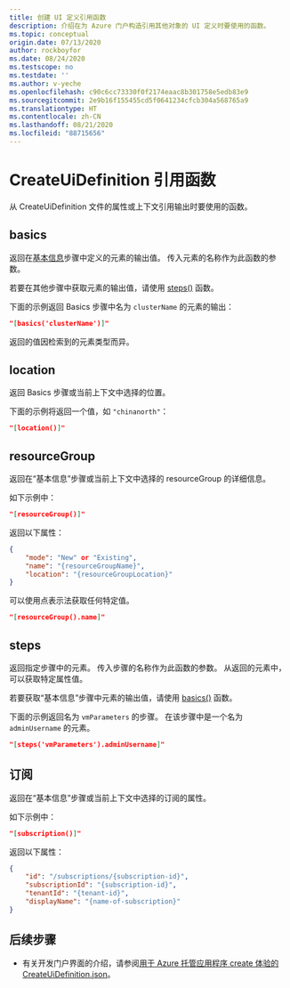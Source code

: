 ```yaml
---
title: 创建 UI 定义引用函数
description: 介绍在为 Azure 门户构造引用其他对象的 UI 定义时要使用的函数。
ms.topic: conceptual
origin.date: 07/13/2020
author: rockboyfor
ms.date: 08/24/2020
ms.testscope: no
ms.testdate: ''
ms.author: v-yeche
ms.openlocfilehash: c90c6cc73330f0f2174eaac8b301758e5edb83e9
ms.sourcegitcommit: 2e9b16f155455cd5f0641234cfcb304a568765a9
ms.translationtype: HT
ms.contentlocale: zh-CN
ms.lasthandoff: 08/21/2020
ms.locfileid: "88715656"
---
```

<!--Verify Successfully-->
# <a name="createuidefinition-referencing-functions"></a>CreateUiDefinition 引用函数

从 CreateUiDefinition 文件的属性或上下文引用输出时要使用的函数。

## <a name="basics"></a>basics

返回在[基本信息](create-uidefinition-overview.md#basics)步骤中定义的元素的输出值。 传入元素的名称作为此函数的参数。

若要在其他步骤中获取元素的输出值，请使用 [steps()](#steps) 函数。

下面的示例返回 Basics 步骤中名为 `clusterName` 的元素的输出：

```json
"[basics('clusterName')]"
```

返回的值因检索到的元素类型而异。

## <a name="location"></a>location

返回 Basics 步骤或当前上下文中选择的位置。

下面的示例将返回一个值，如 `"chinanorth"`：

```json
"[location()]"
```

## <a name="resourcegroup"></a>resourceGroup

返回在“基本信息”步骤或当前上下文中选择的 resourceGroup 的详细信息。

如下示例中：

```json
"[resourceGroup()]"
```

返回以下属性：

```json
{
    "mode": "New" or "Existing",
    "name": "{resourceGroupName}",
    "location": "{resourceGroupLocation}"
}
```

可以使用点表示法获取任何特定值。

```json
"[resourceGroup().name]"
```

## <a name="steps"></a>steps

返回指定步骤中的元素。 传入步骤的名称作为此函数的参数。 从返回的元素中，可以获取特定属性值。

若要获取“基本信息”步骤中元素的输出值，请使用 [basics()](#basics) 函数。

下面的示例返回名为 `vmParameters` 的步骤。 在该步骤中是一个名为 `adminUsername` 的元素。

```json
"[steps('vmParameters').adminUsername]"
```

## <a name="subscription"></a>订阅

返回在“基本信息”步骤或当前上下文中选择的订阅的属性。

如下示例中：

```json
"[subscription()]"
```

返回以下属性：

```json
{
    "id": "/subscriptions/{subscription-id}",
    "subscriptionId": "{subscription-id}",
    "tenantId": "{tenant-id}",
    "displayName": "{name-of-subscription}"
}
```

## <a name="next-steps"></a>后续步骤

* 有关开发门户界面的介绍，请参阅[用于 Azure 托管应用程序 create 体验的 CreateUiDefinition.json](create-uidefinition-overview.md)。

<!-- Update_Description: new article about create ui definition referencing functions -->
<!--NEW.date: 08/24/2020-->